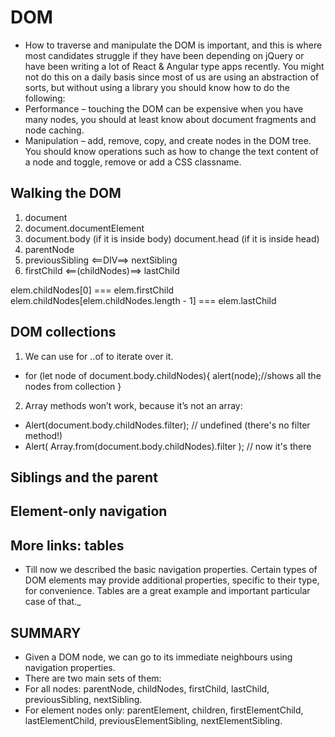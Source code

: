 # DOM
* How to traverse and manipulate the DOM is important, and this is where most candidates struggle if they have been depending on jQuery or have been writing a lot of React & Angular type apps recently. You might not do this on a daily basis since most of us are using an abstraction of sorts, but without using a library you should know how to do the following:
* Performance – touching the DOM can be expensive when you have many nodes, you should at least know about document fragments and node caching.
* Manipulation – add, remove, copy, and create nodes in the DOM tree. You should know operations such as how to change the text content of a node and toggle, remove or add a CSS classname.

## Walking the DOM

1. document
2. document.documentElement <HTML>
3. document.body (if it is inside body) document.head (if it is inside head)
4. parentNode
5. previousSibling <==DIV==> nextSibling
6. firstChild  <==(childNodes)==> lastChild  

elem.childNodes[0] === elem.firstChild
elem.childNodes[elem.childNodes.length - 1] === elem.lastChild

## DOM collections

1. We can use for ..of to iterate over it.
 * for (let node of document.body.childNodes){
      alert(node);//shows all the nodes from collection
}

2. Array methods won’t work, because it’s not an array:
* Alert(document.body.childNodes.filter); // undefined (there's no filter method!)
* Alert( Array.from(document.body.childNodes).filter ); // now it's there

## Siblings and the parent

<!DOCTYPE html>
<html><head></head><body><script>
  // HTML is "dense" to evade extra "blank" text nodes.

  // parent of <body> is <html>
  alert( document.body.parentNode === document.documentElement ); // true

  // after <head> goes <body>
  alert( document.head.nextSibling ); // HTMLBodyElement

  // before <body> goes <head>
  alert( document.body.previousSibling ); // HTMLHeadElement
</script></body></html>

## Element-only navigation

## More links: tables
* Till now we described the basic navigation properties.
Certain types of DOM elements may provide additional properties, specific to their type, for convenience.
Tables are a great example and important particular case of that._

## SUMMARY
* Given a DOM node, we can go to its immediate neighbours using navigation properties.
* There are two main sets of them:
* For all nodes: parentNode, childNodes, firstChild, lastChild, previousSibling, nextSibling.
* For element nodes only: parentElement, children, firstElementChild, lastElementChild, previousElementSibling, nextElementSibling.

